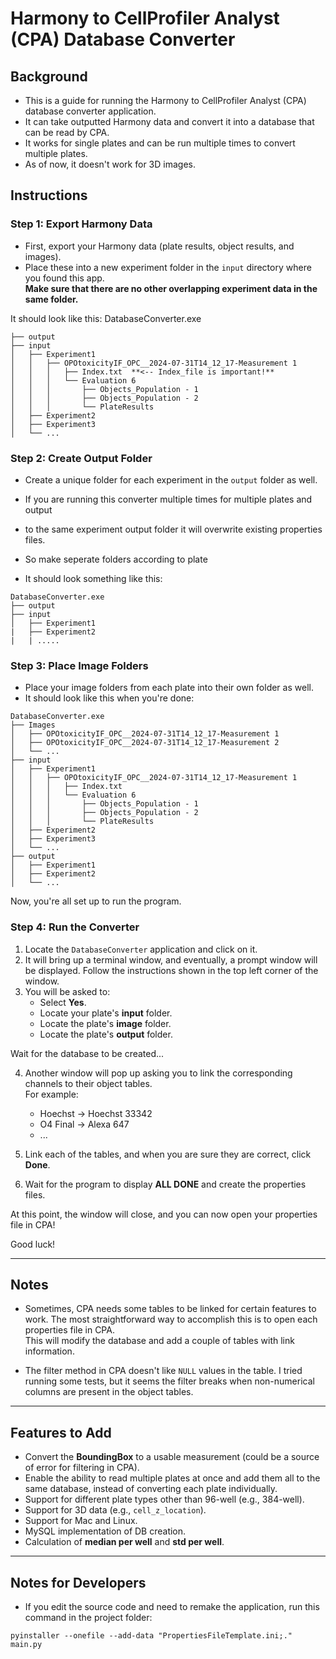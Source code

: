 # Harmony to CellProfiler Analyst (CPA) Database Converter

## Background

- This is a guide for running the Harmony to CellProfiler Analyst (CPA) database converter application.
- It can take outputted Harmony data and convert it into a database that can be read by CPA.
- It works for single plates and can be run multiple times to convert multiple plates.
- As of now, it doesn't work for 3D images.

## Instructions

### Step 1: Export Harmony Data

- First, export your Harmony data (plate results, object results, and images).
- Place these into a new experiment folder in the `input` directory where you found this app.  
  **Make sure that there are no other overlapping experiment data in the same folder.**


It should look like this:
DatabaseConverter.exe
```
├── output
├── input
│   ├── Experiment1
│   │   ├── OPOtoxicityIF_OPC__2024-07-31T14_12_17-Measurement 1
│   │   │   ├── Index.txt  **<-- Index_file is important!**
│   │   │   └── Evaluation 6
│   │   │       ├── Objects_Population - 1
│   │   │       ├── Objects_Population - 2
│   │   │       └── PlateResults
│   ├── Experiment2
│   ├── Experiment3
│   └── ...
```
### Step 2: Create Output Folder

- Create a unique folder for each experiment in the `output` folder as well.
- If you are running this converter multiple times for multiple plates and output
- to the same experiment output folder it will overwrite existing properties files. 
- So make seperate folders according to plate 

- It should look something like this:
```
DatabaseConverter.exe
├── output
├── input
│   ├── Experiment1
|   ├── Experiment2
|   | .....
```

### Step 3: Place Image Folders

- Place your image folders from each plate into their own folder as well. 
- It should look like this when you're done:
```
DatabaseConverter.exe
├── Images
│   ├── OPOtoxicityIF_OPC__2024-07-31T14_12_17-Measurement 1
│   ├── OPOtoxicityIF_OPC__2024-07-31T14_12_17-Measurement 2
│   └── ...
├── input
│   ├── Experiment1
│   │   ├── OPOtoxicityIF_OPC__2024-07-31T14_12_17-Measurement 1
│   │   │   ├── Index.txt
│   │   │   └── Evaluation 6
│   │   │       ├── Objects_Population - 1
│   │   │       ├── Objects_Population - 2
│   │   │       └── PlateResults
│   ├── Experiment2
│   ├── Experiment3
│   └── ...
├── output
│   ├── Experiment1
│   ├── Experiment2
│   └── ...
```

Now, you're all set up to run the program.


### Step 4: Run the Converter

1. Locate the `DatabaseConverter` application and click on it.
2. It will bring up a terminal window, and eventually, a prompt window will be displayed. Follow the instructions shown in the top left corner of the window.
3. You will be asked to:
   - Select **Yes**.
   - Locate your plate's **input** folder.
   - Locate the plate's **image** folder.
   - Locate the plate's **output** folder.

Wait for the database to be created...

4. Another window will pop up asking you to link the corresponding channels to their object tables.  
   For example:
   - Hoechst → Hoechst 33342
   - O4 Final → Alexa 647
   - ...

5. Link each of the tables, and when you are sure they are correct, click **Done**.
6. Wait for the program to display **ALL DONE** and create the properties files.

At this point, the window will close, and you can now open your properties file in CPA!

Good luck!

---

## Notes

- Sometimes, CPA needs some tables to be linked for certain features to work. The most straightforward way to accomplish this is to open each properties file in CPA.  
  This will modify the database and add a couple of tables with link information.
  
- The filter method in CPA doesn't like `NULL` values in the table. I tried running some tests, but it seems the filter breaks when non-numerical columns are present in the object tables.

---

## Features to Add

- Convert the **BoundingBox** to a usable measurement (could be a source of error for filtering in CPA).
- Enable the ability to read multiple plates at once and add them all to the same database, instead of converting each plate individually.
- Support for different plate types other than 96-well (e.g., 384-well).
- Support for 3D data (e.g., `cell_z_location`).
- Support for Mac and Linux.
- MySQL implementation of DB creation.
- Calculation of **median per well** and **std per well**.

---

## Notes for Developers

- If you edit the source code and need to remake the application, run this command in the project folder:

```
pyinstaller --onefile --add-data "PropertiesFileTemplate.ini;." main.py
```
